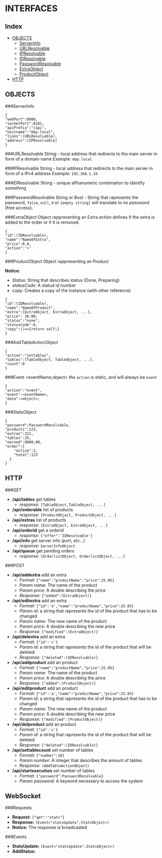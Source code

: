 INTERFACES
=====

Index
----
- [OBJECTS](#objects)
  - [ServerInfo](#serverinfo)
  - [URLResolvable](#urlresolvable)
  - [IPResolvable](#ipresolvable)
  - [IDResolvable](#idresolvable)
  - [PasswordResolvable](#passwordresolvable)
  - [ExtraObject](#extraobject)
  - [ProductObject](#productobject)
- [HTTP](#http)

OBJECTS
----
###ServerInfo
```
{
"webPort":8080,
"socketPort":8181,
"apiPrefix":"/api",
"hostname":"mbp.local",
"links":(URLResolvable),
"address":(IPResolvable)
}
```

###URLResolvable
String - local address that redirects to the main server in form of a domain name
*Example:* `mbp.local`

###IPResolvable
String - local address that redirects to the main server in form of a IPv4 address
*Example:* `192.168.1.10`

###IDResolvable
String - unique alfhanumeric combination to identify something

###PasswordResolvable
String or Bool - String that rapresents the password, `false`, `null`, `0` or `{empty string}` will translate to *no password* (free access).

###ExtraObject
Object rappresenting an Extra
*action* defines if the extra is added to the order or if it is removed.
```
{
"id":(IDResolvable),
"name":"NameOfExtra",
"price":0.0,
"action":'+'
}
```

###ProductObject
Object rappresenting an Product

**Notice:**
- *Status:* String that describes status (Done, Preparing)
- *statusCode:* A statud id number
- *copy:* Creates a copy of the instance (with other reference)

```
{
"id":(IDResolvable),
"name":"NameOfProduct",
"extra":[ExtraObject, ExtraObject, ...],
"price": 10.00,
"status":"none",
"statusCode":0,
"copy":()=>{return self;}
}
```

###AddTableActionObject
```
{
"action":"settables",
"tables":[TableObject, TableObject, ...],
"count":0
}
```

###Event &lt;eventName,object&gt;
the `action` is static, and will always be `event`
```
{
"action":"event",
"event":<eventName>,
"data":<object>;
}
```

###StatsObject
```
{
"password":PasswordResolvable,
"products":123,
"extras":321,
"tables":25,
"earned":8000,00,
"order":{
    "active":2,
    "total":123
  }
}
```

HTTP
---
###GET
- **/api/tables** get tables
  - *response:* `[TableObject,TableObject, ...]`
- **/api/orderable** list of products
  - *response:* `[ProductObject, ProductObject, ...]`
- **/api/extras** list of products
  - *response:* `[ExtraObject, ExtraObject, ...]`
- **/api/orderid** get a orderid
  - *response:* `{"offer":'IDResolvable'}`
- **/api/info** get server info (port, etc...)
  - *response:* `ServerInfoObject`
- **/api/queue** get pending orders
  - *response:* `[OrderlistObject, OrderlistObject, ...]`

###POST
- **/api/addextra** add an extra
  - *Format:* `{"name":"productName","price":25.05}`
  - *Param name:* The name of the product
  - *Param price:* A double describing the price
  - *Response:* `{"added":(ExtraObject)}`
- **/api/editextra** add an extra
  - *Format:* `{"id":'a',"name":"productName","price":25.05}`
  - *Param id*: a string that rapresents the id of the product that has to be changed
  - *Param name:* The new name of the product
  - *Param price:* A double describing the new price
  - *Response:* `{"modified":(ExtraObject)}`
- **/api/delextra** add an extra
  - *Format:* `{"id":'c'}`
  - *Param id*: a string that rapresents the id of the product that will be deleted
  - *Response:* `{"deleted":(IDResolvable)}`
- **/api/addproduct** add an product
  - *Format:* `{"name":"productName","price":25.05}`
  - *Param name:* The name of the product
  - *Param price:* A double describing the price
  - *Response:* `{"added":(ProductObject)}`
- **/api/editproduct** add an product
  - *Format:* `{"id":'a',"name":"productName","price":25.05}`
  - *Param id*: a string that rapresents the id of the product that has to be changed
  - *Param name:* The new name of the product
  - *Param price:* A double describing the new price
  - *Response:* `{"modified":(ProductObject)}`
- **/api/delproduct** add an product
  - *Format:* `{"id":'c'}`
  - *Param id*: a string that rapresents the id of the product that will be deleted
  - *Response:* `{"deleted":(IDResolvable)}`
- **/api/settablecount** set number of tables
  - *Format:* `{"number":10}`
  - *Param number*: A integer that describes the amount of tables
  - *Response:* `(AddTableActionObject)`
- **/api/startexecution** set number of tables
  - *Format:* `{"password":PasswordResolvable}`
  - *Param password*: A keyword necessary to access the system
  
WebSocket
---
###Requests
- **Request:** `{"get":"stats"}`
 - **Response:** `(Event<"statsUpdate",StatsObject>)`
 - **Notice:** The response is broadcasted

###Events
- **StatsUpdate:** `(Event<"statsUpdate",StatsObject>)`
- **AddStatus:** 
